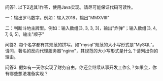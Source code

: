 问答1. 以下2选其1作答，使用Java实现。请尽可能保证代码可读性。

 

一：输出罗马数字。例如：输入2018，输出"MMXVIII"

 

二：判断斗地主牌型。例如：输入数组[3, 3, 3, 3]，输出"炸弹"；输入数组[3, 4, 7, 6, 5]，输出"顺子"

 

问答2. 每个名字都有其规范的拼写。如“mysql”规范的大小写形式是“MySQL”。请问，著名的反向代理服务器“nginx”，其规范的大小写形式是什么？请列出你的理由。

 

 

 

问答3. 假如有一天你实现了财务自由，你还会继续从事开发工作么？如果会，你有哪些想法准备实现？